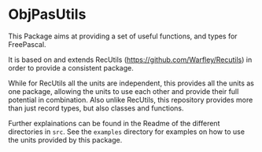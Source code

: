 # ObjPasUtils

This Package aims at providing a set of useful functions, and types for FreePascal.

It is based on and extends RecUtils (https://github.com/Warfley/Recutils) in order to provide a consistent package.

While for RecUtils all the units are independent, this provides all the units as one package, allowing the units to use each other and provide their full potential in combination.
Also unlike RecUtils, this repository provides more than just record types, but also classes and functions.

Further explainations can be found in the Readme of the different directories in `src`. See the `examples` directory for examples on how to use the units provided by this package.